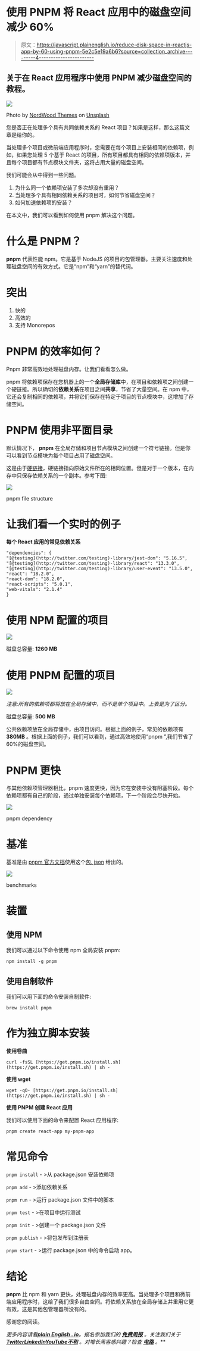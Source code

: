 # 使用 PNPM 将 React 应用中的磁盘空间减少 60%

> 原文：<https://javascript.plainenglish.io/reduce-disk-space-in-reactjs-app-by-60-using-pnpm-5e2c5e19a6b6?source=collection_archive---------4----------------------->

## 关于在 React 应用程序中使用 PNPM 减少磁盘空间的教程。

![](img/37041cbc063011e9805c6bd515f9efd0.png)

Photo by [NordWood Themes](https://unsplash.com/@nordwood?utm_source=unsplash&utm_medium=referral&utm_content=creditCopyText) on [Unsplash](https://unsplash.com/@nordwood?utm_source=unsplash&utm_medium=referral&utm_content=creditCopyText)

您是否正在处理多个具有共同依赖关系的 React 项目？如果是这样，那么这篇文章是给你的。

当处理多个项目或微前端应用程序时，您需要在每个项目上安装相同的依赖项，例如，如果您处理 5 个基于 React 的项目，所有项目都具有相同的依赖项版本，并且每个项目都有节点模块文件夹，这将占用大量的磁盘空间。

我们可能会从中得到一些问题。

1.  为什么同一个依赖项安装了多次却没有重用？
2.  当处理多个具有相同依赖关系的项目时，如何节省磁盘空间？
3.  如何加速依赖项的安装？

在本文中，我们可以看到如何使用 pnpm 解决这个问题。

# 什么是 PNPM？

**pnpm** 代表性能 npm。它是基于 NodeJS 的项目的包管理器。主要关注速度和处理磁盘空间的有效方式。它是“npm”和“yarn”的替代词。

# 突出

1.  快的
2.  高效的
3.  支持 Monorepos

# PNPM 的效率如何？

Pnpm 非常高效地处理磁盘内存。让我们看看怎么做。

pnpm 将依赖项保存在您机器上的一个**全局存储库**中，在项目和依赖项之间创建一个硬链接。所以确切的**依赖关系**在项目之间**共享**，节省了大量空间。在 npm 中，它还会复制相同的依赖项，并将它们保存在特定于项目的节点模块中，这增加了存储空间。

# PNPM 使用非平面目录

默认情况下， **pnpm** 在全局存储和项目节点模块之间创建一个符号链接。但是你可以看到节点模块为每个项目占用了磁盘空间。

这是由于[硬链接](https://unix.stackexchange.com/questions/88423/why-do-hard-links-seem-to-take-the-same-space-as-the-originals)，硬链接指向原始文件所在的相同位置。但是对于一个版本，在内存中只保存依赖关系的一个副本。参考下图:

![](img/63a7b4cd7c35dc6d48799c2df98c3bc9.png)

pnpm file structure

# 让我们看一个实时的例子

**每个 React 应用的常见依赖关系**

```
"dependencies": {
"[@testing](http://twitter.com/testing)-library/jest-dom": "5.16.5",
"[@testing](http://twitter.com/testing)-library/react": "13.3.0",
"[@testing](http://twitter.com/testing)-library/user-event": "13.5.0",
"react": "18.2.0",
"react-dom": "18.2.0",
"react-scripts": "5.0.1",
"web-vitals": "2.1.4"
}
```

# 使用 NPM 配置的项目

![](img/9cdeb888a4ab585df1ad80ec8f889625.png)

磁盘总容量: **1260 MB**

# 使用 PNPM 配置的项目

![](img/02163c457d0b3f30f2652671895a8146.png)

*注意:所有的依赖项都将放在全局存储中，而不是单个项目中。上表是为了区分。*

磁盘总容量: **500 MB**

公共依赖项放在全局存储中，由项目访问。根据上面的例子，常见的依赖项有 **380MB** 。根据上面的例子，我们可以看到，通过高效地使用“pnpm ”,我们节省了 60%的磁盘空间。

# PNPM 更快

与其他依赖项管理器相比，pnpm 速度更快，因为它在安装中没有阻塞阶段。每个依赖项都有自己的阶段，通过单独安装每个依赖项，下一个阶段会尽快开始。

![](img/0ae2a7b02ecd2633748c23ad520e214d.png)

pnpm dependency

# 基准

基准是由 [pnpm 官方文档](https://pnpm.io/benchmarks#lots-of-files)使用这个[包. json](https://github.com/pnpm/pnpm.github.io/blob/main/benchmarks/fixtures/alotta-files/package.json) 给出的。

![](img/a1712d1b02f1488665e881a1d711f748.png)

benchmarks

# 装置

## 使用 NPM

我们可以通过以下命令使用 npm 全局安装 pnpm:

```
npm install -g pnpm
```

## 使用自制软件

我们可以用下面的命令安装自制软件:

```
brew install pnpm
```

# 作为独立脚本安装

**使用卷曲**

```
curl -fsSL [https://get.pnpm.io/install.sh](https://get.pnpm.io/install.sh) | sh -
```

**使用 wget**

```
wget -qO- [https://get.pnpm.io/install.sh](https://get.pnpm.io/install.sh) | sh -
```

**使用 PNPM 创建 React 应用**

我们可以使用下面的命令来配置 React 应用程序:

```
pnpm create react-app my-pnpm-app
```

# 常见命令

`pnpm install` - >从 package.json 安装依赖项

`pnpm add` - >添加依赖关系

`pnpm run` - >运行 package.json 文件中的脚本

`pnpm test` - >在项目中运行测试

`pnpm init` - >创建一个 package.json 文件

`pnpm publish` - >将包发布到注册表

`pnpm start` - >运行 package.json 中的命令启动 app。

# 结论

**pnpm** 比 npm 和 yarn 更快，处理磁盘内存的效率更高。当处理多个项目和微前端应用程序时，这给了我们很多自由空间。将依赖关系放在全局存储上并重用它更有效，这是其他包管理器所没有的。

感谢您的阅读。

*更多内容请看*[***plain English . io***](https://plainenglish.io/)*。报名参加我们的* [***免费周报***](http://newsletter.plainenglish.io/) *。关注我们关于*[***Twitter***](https://twitter.com/inPlainEngHQ)[***LinkedIn***](https://www.linkedin.com/company/inplainenglish/)*[***YouTube***](https://www.youtube.com/channel/UCtipWUghju290NWcn8jhyAw)*[***不和***](https://discord.gg/GtDtUAvyhW) *。对增长黑客感兴趣？检查* [***电路***](https://circuit.ooo/) *。***